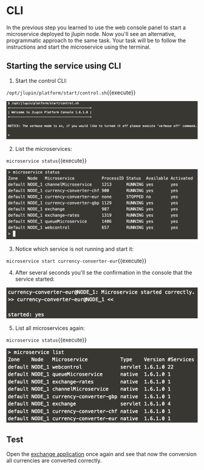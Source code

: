 # CLI

In the previous step you learned to use the web console panel to start a microservice deployed to jlupin node. Now you'll see an alternative, programmatic approach to the same task. Your task will be to follow the instructions and start the microservice using the terminal.

## Starting the service using CLI

1. Start the control CLI:

  `/opt/jlupin/platform/start/control.sh`{{execute}}

  ![CLI started](assets/cli-start.png)

2. List the microservices:

  `microservice status`{{execute}}

  ![Missing microservice](assets/cli-missing-service.png)

3. Notice which service is not running and start it:

  `microservice start currency-converter-eur`{{execute}}

4. After several seconds you'll se the confirmation in the console that the service started:

  ![Service started](assets/cli-notification.png)

5. List all microservices again:

  `microservice status`{{execute}}

  ![Service started](assets/cli-complete-list.png)

## Test

Open the [exchange application](https://[[HOST_SUBDOMAIN]]-8000-[[KATACODA_HOST]].environments.katacoda.com/exchange/) once again and see that now the conversion all currencies are converted correctly.
